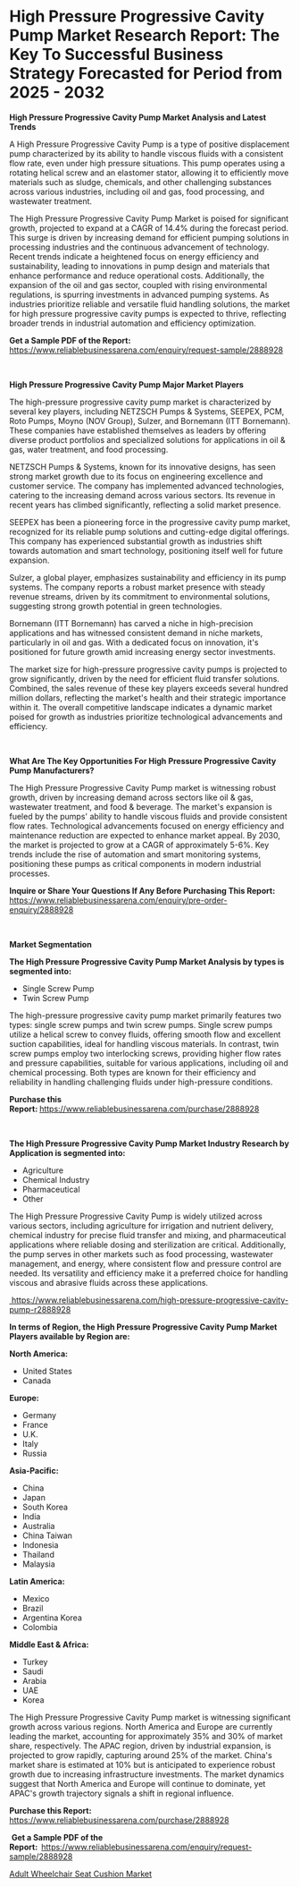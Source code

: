 <p><h1>High Pressure Progressive Cavity Pump Market Research Report: The Key To Successful Business Strategy Forecasted for Period from 2025 - 2032</h1></p><p><strong>High Pressure Progressive Cavity Pump Market Analysis and Latest Trends</strong></p>
<p><p>A High Pressure Progressive Cavity Pump is a type of positive displacement pump characterized by its ability to handle viscous fluids with a consistent flow rate, even under high pressure situations. This pump operates using a rotating helical screw and an elastomer stator, allowing it to efficiently move materials such as sludge, chemicals, and other challenging substances across various industries, including oil and gas, food processing, and wastewater treatment.</p><p>The High Pressure Progressive Cavity Pump Market is poised for significant growth, projected to expand at a CAGR of 14.4% during the forecast period. This surge is driven by increasing demand for efficient pumping solutions in processing industries and the continuous advancement of technology. Recent trends indicate a heightened focus on energy efficiency and sustainability, leading to innovations in pump design and materials that enhance performance and reduce operational costs. Additionally, the expansion of the oil and gas sector, coupled with rising environmental regulations, is spurring investments in advanced pumping systems. As industries prioritize reliable and versatile fluid handling solutions, the market for high pressure progressive cavity pumps is expected to thrive, reflecting broader trends in industrial automation and efficiency optimization.</p></p>
<p><strong>Get a Sample PDF of the Report:&nbsp;</strong> <a href="https://www.reliablebusinessarena.com/enquiry/request-sample/2888928?utm_campaign=2515&utm_medium=2&utm_source=Github&utm_content=ia&utm_term=14032025&utm_id=high-pressure-progressive-cavity-pump">https://www.reliablebusinessarena.com/enquiry/request-sample/2888928</a></p>
<p>&nbsp;</p>
<p><strong>High Pressure Progressive Cavity Pump Major Market Players</strong></p>
<p><p>The high-pressure progressive cavity pump market is characterized by several key players, including NETZSCH Pumps & Systems, SEEPEX, PCM, Roto Pumps, Moyno (NOV Group), Sulzer, and Bornemann (ITT Bornemann). These companies have established themselves as leaders by offering diverse product portfolios and specialized solutions for applications in oil & gas, water treatment, and food processing.</p><p>NETZSCH Pumps & Systems, known for its innovative designs, has seen strong market growth due to its focus on engineering excellence and customer service. The company has implemented advanced technologies, catering to the increasing demand across various sectors. Its revenue in recent years has climbed significantly, reflecting a solid market presence.</p><p>SEEPEX has been a pioneering force in the progressive cavity pump market, recognized for its reliable pump solutions and cutting-edge digital offerings. This company has experienced substantial growth as industries shift towards automation and smart technology, positioning itself well for future expansion. </p><p>Sulzer, a global player, emphasizes sustainability and efficiency in its pump systems. The company reports a robust market presence with steady revenue streams, driven by its commitment to environmental solutions, suggesting strong growth potential in green technologies.</p><p>Bornemann (ITT Bornemann) has carved a niche in high-precision applications and has witnessed consistent demand in niche markets, particularly in oil and gas. With a dedicated focus on innovation, it's positioned for future growth amid increasing energy sector investments.</p><p>The market size for high-pressure progressive cavity pumps is projected to grow significantly, driven by the need for efficient fluid transfer solutions. Combined, the sales revenue of these key players exceeds several hundred million dollars, reflecting the market's health and their strategic importance within it. The overall competitive landscape indicates a dynamic market poised for growth as industries prioritize technological advancements and efficiency.</p></p>
<p>&nbsp;</p>
<p><strong>What Are The Key Opportunities For High Pressure Progressive Cavity Pump Manufacturers?</strong></p>
<p><p>The High Pressure Progressive Cavity Pump market is witnessing robust growth, driven by increasing demand across sectors like oil & gas, wastewater treatment, and food & beverage. The market's expansion is fueled by the pumps' ability to handle viscous fluids and provide consistent flow rates. Technological advancements focused on energy efficiency and maintenance reduction are expected to enhance market appeal. By 2030, the market is projected to grow at a CAGR of approximately 5-6%. Key trends include the rise of automation and smart monitoring systems, positioning these pumps as critical components in modern industrial processes.</p></p>
<p><strong>Inquire or Share Your Questions If Any Before Purchasing This Report:</strong> <a href="https://www.reliablebusinessarena.com/enquiry/pre-order-enquiry/2888928?utm_campaign=2515&utm_medium=2&utm_source=Github&utm_content=ia&utm_term=14032025&utm_id=high-pressure-progressive-cavity-pump">https://www.reliablebusinessarena.com/enquiry/pre-order-enquiry/2888928</a></p>
<p>&nbsp;</p>
<p><strong>Market Segmentation</strong></p>
<p><strong>The High Pressure Progressive Cavity Pump Market Analysis by types is segmented into:</strong></p>
<p><ul><li>Single Screw Pump</li><li>Twin Screw Pump</li></ul></p>
<p><p>The high-pressure progressive cavity pump market primarily features two types: single screw pumps and twin screw pumps. Single screw pumps utilize a helical screw to convey fluids, offering smooth flow and excellent suction capabilities, ideal for handling viscous materials. In contrast, twin screw pumps employ two interlocking screws, providing higher flow rates and pressure capabilities, suitable for various applications, including oil and chemical processing. Both types are known for their efficiency and reliability in handling challenging fluids under high-pressure conditions.</p></p>
<p><strong>Purchase this Report:&nbsp;</strong><a href="https://www.reliablebusinessarena.com/purchase/2888928?utm_campaign=2515&utm_medium=2&utm_source=Github&utm_content=ia&utm_term=14032025&utm_id=high-pressure-progressive-cavity-pump">https://www.reliablebusinessarena.com/purchase/2888928</a></p>
<p>&nbsp;</p>
<p><strong>The High Pressure Progressive Cavity Pump Market Industry Research by Application is segmented into:</strong></p>
<p><ul><li>Agriculture</li><li>Chemical Industry</li><li>Pharmaceutical</li><li>Other</li></ul></p>
<p><p>The High Pressure Progressive Cavity Pump is widely utilized across various sectors, including agriculture for irrigation and nutrient delivery, chemical industry for precise fluid transfer and mixing, and pharmaceutical applications where reliable dosing and sterilization are critical. Additionally, the pump serves in other markets such as food processing, wastewater management, and energy, where consistent flow and pressure control are needed. Its versatility and efficiency make it a preferred choice for handling viscous and abrasive fluids across these applications.</p></p>
<p><a href="https://www.reliablebusinessarena.com/high-pressure-progressive-cavity-pump-r2888928?utm_campaign=2515&utm_medium=2&utm_source=Github&utm_content=ia&utm_term=14032025&utm_id=high-pressure-progressive-cavity-pump">&nbsp;https://www.reliablebusinessarena.com/high-pressure-progressive-cavity-pump-r2888928</a></p>
<p><strong>In terms of Region, the High Pressure Progressive Cavity Pump Market Players available by Region are:</strong></p>
<p>
    <p> <strong> North America: </strong>
        <ul>
            <li>United States</li>
            <li>Canada</li>
        </ul>
        </p> 
    <p> <strong> Europe: </strong>
        <ul>
            <li>Germany</li>
            <li>France</li>
            <li>U.K.</li>
            <li>Italy</li>
            <li>Russia</li>
        </ul>
        </p> 
    <p> <strong> Asia-Pacific: </strong>
        <ul>
            <li>China</li>
            <li>Japan</li>
            <li>South Korea</li>
            <li>India</li>
            <li>Australia</li>
            <li>China Taiwan</li>
            <li>Indonesia</li>
            <li>Thailand</li>
            <li>Malaysia</li>
        </ul>
        </p> 
    <p> <strong> Latin America: </strong>
        <ul>
            <li>Mexico</li>
            <li>Brazil</li>
            <li>Argentina Korea</li>
            <li>Colombia</li>
        </ul>
        </p> 
    <p> <strong> Middle East & Africa: </strong>
        <ul>
            <li>Turkey</li>
            <li>Saudi</li>
            <li>Arabia</li>
            <li>UAE</li>
            <li>Korea</li>
        </ul>
    </p>
    </p>
<p><p>The High Pressure Progressive Cavity Pump market is witnessing significant growth across various regions. North America and Europe are currently leading the market, accounting for approximately 35% and 30% of market share, respectively. The APAC region, driven by industrial expansion, is projected to grow rapidly, capturing around 25% of the market. China's market share is estimated at 10% but is anticipated to experience robust growth due to increasing infrastructure investments. The market dynamics suggest that North America and Europe will continue to dominate, yet APAC's growth trajectory signals a shift in regional influence.</p></p>
<p><strong>Purchase this Report: </strong><a href="https://www.reliablebusinessarena.com/purchase/2888928?utm_campaign=2515&utm_medium=2&utm_source=Github&utm_content=ia&utm_term=14032025&utm_id=high-pressure-progressive-cavity-pump">https://www.reliablebusinessarena.com/purchase/2888928</a></p>
<p>&nbsp;<strong>Get a Sample PDF of the Report:&nbsp;&nbsp;</strong><a href="https://www.reliablebusinessarena.com/enquiry/request-sample/2888928?utm_campaign=2515&utm_medium=2&utm_source=Github&utm_content=ia&utm_term=14032025&utm_id=high-pressure-progressive-cavity-pump">https://www.reliablebusinessarena.com/enquiry/request-sample/2888928</a></p>
<p><strong></strong></p>
<p><p><a href="https://github.com/leopardmicheal7019/Market-Research-Report-List-1/blob/main/adult-wheelchair-seat-cushion-market.md?utm_campaign=2515&utm_medium=2&utm_source=Github&utm_content=ia&utm_term=14032025&utm_id=high-pressure-progressive-cavity-pump">Adult Wheelchair Seat Cushion Market</a></p></p>